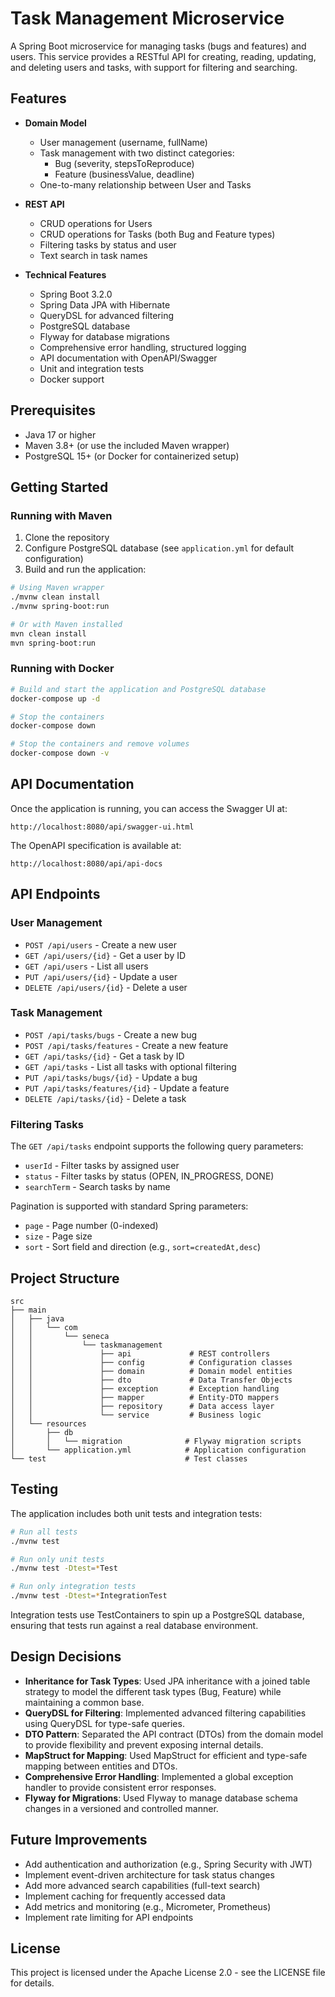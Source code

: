# Task Management Microservice

A Spring Boot microservice for managing tasks (bugs and features) and users. This service provides a RESTful API for creating, reading, updating, and deleting users and tasks, with support for filtering and searching.

## Features

- **Domain Model**
  - User management (username, fullName)
  - Task management with two distinct categories:
    - Bug (severity, stepsToReproduce)
    - Feature (businessValue, deadline)
  - One-to-many relationship between User and Tasks

- **REST API**
  - CRUD operations for Users
  - CRUD operations for Tasks (both Bug and Feature types)
  - Filtering tasks by status and user
  - Text search in task names

- **Technical Features**
  - Spring Boot 3.2.0
  - Spring Data JPA with Hibernate
  - QueryDSL for advanced filtering
  - PostgreSQL database
  - Flyway for database migrations
  - Comprehensive error handling, structured logging
  - API documentation with OpenAPI/Swagger
  - Unit and integration tests
  - Docker support

## Prerequisites

- Java 17 or higher
- Maven 3.8+ (or use the included Maven wrapper)
- PostgreSQL 15+ (or Docker for containerized setup)

## Getting Started

### Running with Maven

1. Clone the repository
2. Configure PostgreSQL database (see `application.yml` for default configuration)
3. Build and run the application:

```bash
# Using Maven wrapper
./mvnw clean install
./mvnw spring-boot:run

# Or with Maven installed
mvn clean install
mvn spring-boot:run
```

### Running with Docker

```bash
# Build and start the application and PostgreSQL database
docker-compose up -d

# Stop the containers
docker-compose down

# Stop the containers and remove volumes
docker-compose down -v
```

## API Documentation

Once the application is running, you can access the Swagger UI at:

```
http://localhost:8080/api/swagger-ui.html
```

The OpenAPI specification is available at:

```
http://localhost:8080/api/api-docs
```

## API Endpoints

### User Management

- `POST /api/users` - Create a new user
- `GET /api/users/{id}` - Get a user by ID
- `GET /api/users` - List all users
- `PUT /api/users/{id}` - Update a user
- `DELETE /api/users/{id}` - Delete a user

### Task Management

- `POST /api/tasks/bugs` - Create a new bug
- `POST /api/tasks/features` - Create a new feature
- `GET /api/tasks/{id}` - Get a task by ID
- `GET /api/tasks` - List all tasks with optional filtering
- `PUT /api/tasks/bugs/{id}` - Update a bug
- `PUT /api/tasks/features/{id}` - Update a feature
- `DELETE /api/tasks/{id}` - Delete a task

### Filtering Tasks

The `GET /api/tasks` endpoint supports the following query parameters:

- `userId` - Filter tasks by assigned user
- `status` - Filter tasks by status (OPEN, IN_PROGRESS, DONE)
- `searchTerm` - Search tasks by name

Pagination is supported with standard Spring parameters:
- `page` - Page number (0-indexed)
- `size` - Page size
- `sort` - Sort field and direction (e.g., `sort=createdAt,desc`)

## Project Structure

```
src
├── main
│   ├── java
│   │   └── com
│   │       └── seneca
│   │           └── taskmanagement
│   │               ├── api             # REST controllers
│   │               ├── config          # Configuration classes
│   │               ├── domain          # Domain model entities
│   │               ├── dto             # Data Transfer Objects
│   │               ├── exception       # Exception handling
│   │               ├── mapper          # Entity-DTO mappers
│   │               ├── repository      # Data access layer
│   │               └── service         # Business logic
│   └── resources
│       ├── db
│       │   └── migration              # Flyway migration scripts
│       └── application.yml            # Application configuration
└── test                               # Test classes
```

## Testing

The application includes both unit tests and integration tests:

```bash
# Run all tests
./mvnw test

# Run only unit tests
./mvnw test -Dtest=*Test

# Run only integration tests
./mvnw test -Dtest=*IntegrationTest
```

Integration tests use TestContainers to spin up a PostgreSQL database, ensuring that tests run against a real database environment.

## Design Decisions

- **Inheritance for Task Types**: Used JPA inheritance with a joined table strategy to model the different task types (Bug, Feature) while maintaining a common base.
- **QueryDSL for Filtering**: Implemented advanced filtering capabilities using QueryDSL for type-safe queries.
- **DTO Pattern**: Separated the API contract (DTOs) from the domain model to provide flexibility and prevent exposing internal details.
- **MapStruct for Mapping**: Used MapStruct for efficient and type-safe mapping between entities and DTOs.
- **Comprehensive Error Handling**: Implemented a global exception handler to provide consistent error responses.
- **Flyway for Migrations**: Used Flyway to manage database schema changes in a versioned and controlled manner.

## Future Improvements

- Add authentication and authorization (e.g., Spring Security with JWT)
- Implement event-driven architecture for task status changes
- Add more advanced search capabilities (full-text search)
- Implement caching for frequently accessed data
- Add metrics and monitoring (e.g., Micrometer, Prometheus)
- Implement rate limiting for API endpoints

## License

This project is licensed under the Apache License 2.0 - see the LICENSE file for details.
